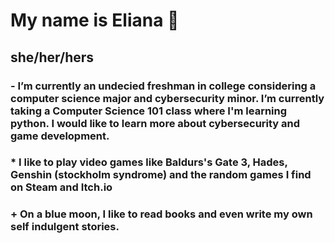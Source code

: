 # My name is Eliana 👋 
## she/her/hers
### - I’m currently an undecied freshman in college considering a computer science major and cybersecurity minor. I’m currently taking a Computer Science 101 class where I'm learning python. I would like to learn more about cybersecurity and game development. 
### * I like to play video games like Baldurs's Gate 3, Hades, Genshin (stockholm syndrome) and the random games I find on Steam and Itch.io
### + On a blue moon, I like to read books and even write my own self indulgent stories.


<!--
**Elianff/Elianff** is a ✨ _special_ ✨ repository because its `README.md` (this file) appears on your GitHub profile.

Here are some ideas to get you started:

### I’m currently working on my college classes    
- 🌱 #I’m currently learning python
- 😄 #Pronouns: she/her
- ⚡ #Fun fact: ...
-->
